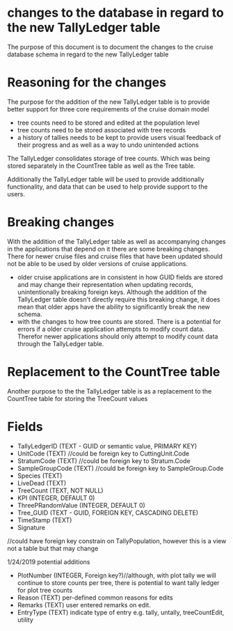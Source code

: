  # changes to the database in regard to the new TallyLedger table
The purpose of this document is to document the changes to the cruise database schema in regard to the new TallyLedger table

# Reasoning for the changes
 The purpose for the addition of the new TallyLedger table is to provide better support for three core requirements of the cruise domain model
 - tree counts need to be stored and edited at the population level
 - tree counts need to be stored associated with tree records 
 - a history of tallies needs to be kept to provide users visual feedback of their progress and as well as a way to undo unintended actions 

The TallyLedger consolidates storage of tree counts. Which was being stored separately in the CountTree table as well as the Tree table. 

Additionally the TallyLedger table will be used to provide additionally functionality, and data that can be used to help provide support to the users.  

# Breaking changes
With the addition of the TallyLedger table as well as accompanying  changes in the applications that depend on it there are some breaking changes. There for newer cruise files and cruise files that have been updated should not be able to be used by older versions of cruise applications. 

 - older cruise applications are in consistent in how GUID fields are stored and may change their representation when updating records, unintentionally breaking foreign keys. Although the addition of the TallyLedger table doesn't directly require this breaking change, it does mean that older apps have the ability to significantly break the new schema. 
 - with the changes to how tree counts are stored. There is a potential for errors if a older cruise application attempts to modify count data. Therefor newer applications should only attempt to modify count data through the TallyLedger table.   

# Replacement to the CountTree table
Another purpose to the the TallyLedger table is as a replacement to the CountTree table for storing the TreeCount values

# Fields
 - TallyLedgerID (TEXT - GUID or semantic value, PRIMARY KEY)
 - UnitCode (TEXT) //could be foreign key to CuttingUnit.Code
 - StratumCode (TEXT) //could be foreign key to Stratum.Code
 - SampleGroupCode (TEXT) //could be foreign key to SampleGroup.Code
 - Species (TEXT)
 - LiveDead (TEXT)
 - TreeCount (TEXT, NOT NULL)
 - KPI (INTEGER, DEFAULT 0)
 - ThreePRandomValue (INTEGER, DEFAULT 0)
 - Tree_GUID (TEXT - GUID, FOREIGN KEY, CASCADING DELETE)
 - TimeStamp (TEXT)
 - Signature
 
 //could have foreign key constrain on TallyPopulation, however this is a view not a table but that may change

1/24/2019 potential additions
 - PlotNumber (INTEGER, Foreign key?)//although, with plot tally we will continue to store counts per tree, there is potential to want tally ledger for plot tree counts
 - Reason (TEXT) per-defined common reasons for edits
 - Remarks (TEXT) user entered remarks on edit. 
 - EntryType (TEXT) indicate type of entry e.g. tally, untally, treeCountEdit, utility
